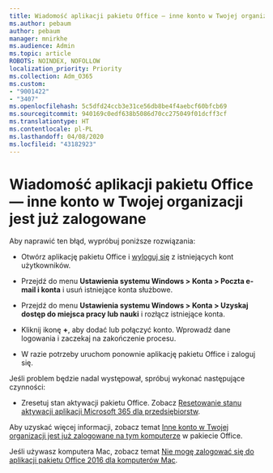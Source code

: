 ```yaml
---
title: Wiadomość aplikacji pakietu Office — inne konto w Twojej organizacji jest już zalogowane
ms.author: pebaum
author: pebaum
manager: mnirkhe
ms.audience: Admin
ms.topic: article
ROBOTS: NOINDEX, NOFOLLOW
localization_priority: Priority
ms.collection: Adm_O365
ms.custom:
- "9001422"
- "3407"
ms.openlocfilehash: 5c5dfd24ccb3e31ce56db8be4f4aebcf60bfcb69
ms.sourcegitcommit: 940169c0edf638b5086d70cc275049f01dcff3cf
ms.translationtype: HT
ms.contentlocale: pl-PL
ms.lasthandoff: 04/08/2020
ms.locfileid: "43182923"
---
```

# <a name="office-apps-message---sorry-another-account-from-your-organization-is-already-signed-in"></a>Wiadomość aplikacji pakietu Office — inne konto w Twojej organizacji jest już zalogowane

Aby naprawić ten błąd, wypróbuj poniższe rozwiązania:

- Otwórz aplikację pakietu Office i [wyloguj się](https://support.office.com/article/sign-out-of-office-5a20dc11-47e9-4b6f-945d-478cb6d92071) z istniejących kont użytkowników.

- Przejdź do menu **Ustawienia systemu Windows > Konta > Poczta e-mail i konta** i usuń istniejące konta służbowe.

- Przejdź do menu **Ustawienia systemu Windows > Konta > Uzyskaj dostęp do miejsca pracy lub nauki** i rozłącz istniejące konta. 

- Kliknij ikonę **+**, aby dodać lub połączyć konto. Wprowadź dane logowania i zaczekaj na zakończenie procesu.

- W razie potrzeby uruchom ponownie aplikację pakietu Office i zaloguj się. 

Jeśli problem będzie nadal występował, spróbuj wykonać następujące czynności: 

- Zresetuj stan aktywacji pakietu Office. Zobacz [Resetowanie stanu aktywacji aplikacji Microsoft 365 dla przedsiębiorstw](https://docs.microsoft.com/office365/troubleshoot/activation/reset-office-365-proplus-activation-state).

Aby uzyskać więcej informacji, zobacz temat [Inne konto w Twojej organizacji jest już zalogowane na tym komputerze](https://docs.microsoft.com/office/troubleshoot/error-messages/another-account-already-signed-in) w pakiecie Office.

Jeśli używasz komputera Mac, zobacz temat [Nie mogę zalogować się do aplikacji pakietu Office 2016 dla komputerów Mac](https://docs.microsoft.com/office365/troubleshoot/authentication/sign-in-to-office-2016-for-mac-fail).
